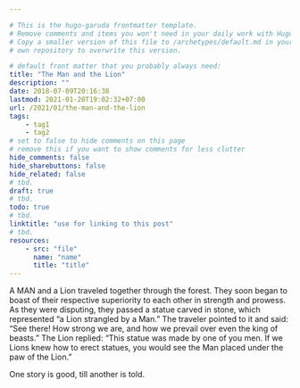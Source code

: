 ```yaml
---

# This is the hugo-garuda frontmatter template.
# Remove comments and items you won't need in your daily work with Hugo.
# Copy a smaller version of this file to /archetypes/default.md in your
# own repository to overwrite this version.

# default front matter that you probably always need:
title: "The Man and the Lion"
description: ""
date: 2018-07-09T20:16:38
lastmod: 2021-01-20T19:02:32+07:00
url: /2021/01/the-man-and-the-lion
tags:
    - tag1
    - tag2
# set to false to hide comments on this page
# remove this if you want to show comments for less clutter
hide_comments: false
hide_sharebuttons: false
hide_related: false
# tbd.
draft: true
# tbd.
todo: true
# tbd.
linktitle: "use for linking to this post"
# tbd.
resources:
    - src: "file"
      name: "name"
      title: "title"
---
```

A MAN and a Lion traveled together through the forest. They soon began to boast of their respective superiority to each other in strength and prowess. As they were disputing, they passed a statue carved in stone, which represented “a Lion strangled by a Man.” The traveler pointed to it and said: “See there! How strong we are, and how we prevail over even the king of beasts.” The Lion replied: “This statue was made by one of you men. If we Lions knew how to erect statues, you would see the Man placed under the paw of the Lion.”

One story is good, till another is told.
